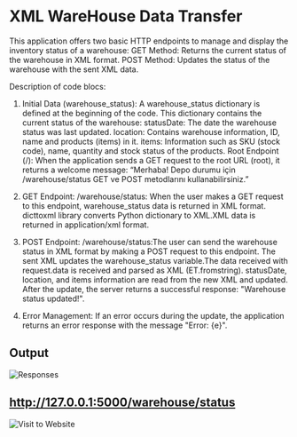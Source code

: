 
# XML WareHouse Data Transfer

This application offers two basic HTTP endpoints to manage and display the inventory status of a warehouse:
GET Method: Returns the current status of the warehouse in XML format.
POST Method: Updates the status of the warehouse with the sent XML data.

Description of code blocs:

1. Initial Data (warehouse_status): A warehouse_status dictionary is
defined at the beginning of the code. This dictionary contains the
current status of the warehouse:
statusDate: The date the warehouse status was last updated.
location: Contains warehouse information, ID, name and products
(items) in it.
items: Information such as SKU (stock code), name, quantity and
stock status of the products.
Root Endpoint (/): When the application sends a GET request to the
root URL (root), it returns a welcome message:
“Merhaba! Depo durumu için /warehouse/status GET ve POST metodlarını kullanabilirsiniz.”

2. GET Endpoint: /warehouse/status: When the user makes a GET request to this endpoint, warehouse_status data is returned in XML
format. dicttoxml library converts Python dictionary to XML.XML data is returned in application/xml format.

3. POST Endpoint: /warehouse/status:The user can send the warehouse status in XML format by making a POST request to this
endpoint. The sent XML updates the warehouse_status variable.The data
received with request.data is received and parsed as XML (ET.fromstring). statusDate, location, and items information are read
from the new XML and updated. After the update, the server returns a successful response: "Warehouse status updated!".

4. Error Management: If an error occurs during the update, the
application returns an error response with the message "Error: {e}".
## Output

![Responses](file:///D:Yeni%20klas%C3%B6rEkran%20g%C3%B6r%C3%BCnt%C3%BCs%C3%BC%202024-12-24%20201126.png)

## http://127.0.0.1:5000/warehouse/status

![Visit to Website](file:///D:/Yeni%20klas%C3%B6r/qwe.png)
